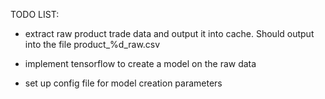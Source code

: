 TODO LIST:

* extract raw product trade data and output it into cache. Should output into the file product_%d_raw.csv

* implement tensorflow to create a model on the raw data

* set up config file for model creation parameters